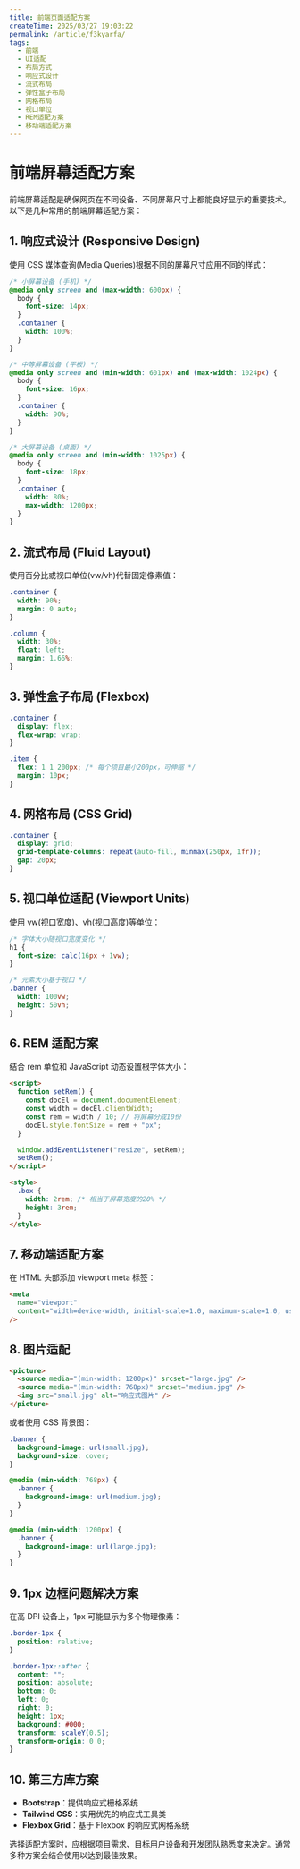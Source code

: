 ```yaml
---
title: 前端页面适配方案
createTime: 2025/03/27 19:03:22
permalink: /article/f3kyarfa/
tags:
  - 前端
  - UI适配
  - 布局方式
  - 响应式设计
  - 流式布局
  - 弹性盒子布局
  - 网格布局
  - 视口单位
  - REM适配方案
  - 移动端适配方案
---
```


# 前端屏幕适配方案

前端屏幕适配是确保网页在不同设备、不同屏幕尺寸上都能良好显示的重要技术。以下是几种常用的前端屏幕适配方案：

## 1. 响应式设计 (Responsive Design)

使用 CSS 媒体查询(Media Queries)根据不同的屏幕尺寸应用不同的样式：

```css :collapsed-lines=10
/* 小屏幕设备 (手机) */
@media only screen and (max-width: 600px) {
  body {
    font-size: 14px;
  }
  .container {
    width: 100%;
  }
}

/* 中等屏幕设备 (平板) */
@media only screen and (min-width: 601px) and (max-width: 1024px) {
  body {
    font-size: 16px;
  }
  .container {
    width: 90%;
  }
}

/* 大屏幕设备 (桌面) */
@media only screen and (min-width: 1025px) {
  body {
    font-size: 18px;
  }
  .container {
    width: 80%;
    max-width: 1200px;
  }
}
```

## 2. 流式布局 (Fluid Layout)

使用百分比或视口单位(vw/vh)代替固定像素值：

```css
.container {
  width: 90%;
  margin: 0 auto;
}

.column {
  width: 30%;
  float: left;
  margin: 1.66%;
}
```

## 3. 弹性盒子布局 (Flexbox)

```css
.container {
  display: flex;
  flex-wrap: wrap;
}

.item {
  flex: 1 1 200px; /* 每个项目最小200px，可伸缩 */
  margin: 10px;
}
```

## 4. 网格布局 (CSS Grid)

```css
.container {
  display: grid;
  grid-template-columns: repeat(auto-fill, minmax(250px, 1fr));
  gap: 20px;
}
```

## 5. 视口单位适配 (Viewport Units)

使用 vw(视口宽度)、vh(视口高度)等单位：

```css
/* 字体大小随视口宽度变化 */
h1 {
  font-size: calc(16px + 1vw);
}

/* 元素大小基于视口 */
.banner {
  width: 100vw;
  height: 50vh;
}
```

## 6. REM 适配方案

结合 rem 单位和 JavaScript 动态设置根字体大小：

```html :collapsed-lines=10
<script>
  function setRem() {
    const docEl = document.documentElement;
    const width = docEl.clientWidth;
    const rem = width / 10; // 将屏幕分成10份
    docEl.style.fontSize = rem + "px";
  }

  window.addEventListener("resize", setRem);
  setRem();
</script>

<style>
  .box {
    width: 2rem; /* 相当于屏幕宽度的20% */
    height: 3rem;
  }
</style>
```

## 7. 移动端适配方案

在 HTML 头部添加 viewport meta 标签：

```html
<meta
  name="viewport"
  content="width=device-width, initial-scale=1.0, maximum-scale=1.0, user-scalable=no"
/>
```

## 8. 图片适配

```html
<picture>
  <source media="(min-width: 1200px)" srcset="large.jpg" />
  <source media="(min-width: 768px)" srcset="medium.jpg" />
  <img src="small.jpg" alt="响应式图片" />
</picture>
```

或者使用 CSS 背景图：

```css :collapsed-lines=10
.banner {
  background-image: url(small.jpg);
  background-size: cover;
}

@media (min-width: 768px) {
  .banner {
    background-image: url(medium.jpg);
  }
}

@media (min-width: 1200px) {
  .banner {
    background-image: url(large.jpg);
  }
}
```

## 9. 1px 边框问题解决方案

在高 DPI 设备上，1px 可能显示为多个物理像素：

```css :collapsed-lines=10
.border-1px {
  position: relative;
}

.border-1px::after {
  content: "";
  position: absolute;
  bottom: 0;
  left: 0;
  right: 0;
  height: 1px;
  background: #000;
  transform: scaleY(0.5);
  transform-origin: 0 0;
}
```

## 10. 第三方库方案

- **Bootstrap**：提供响应式栅格系统
- **Tailwind CSS**：实用优先的响应式工具类
- **Flexbox Grid**：基于 Flexbox 的响应式网格系统

选择适配方案时，应根据项目需求、目标用户设备和开发团队熟悉度来决定。通常多种方案会结合使用以达到最佳效果。
